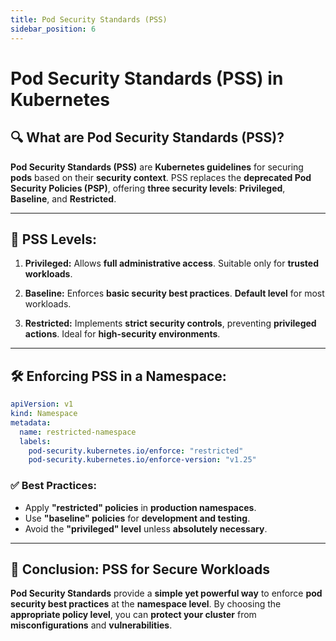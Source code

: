 ```yaml
---
title: Pod Security Standards (PSS)
sidebar_position: 6
---
```


# Pod Security Standards (PSS) in Kubernetes

## 🔍 **What are Pod Security Standards (PSS)?**

**Pod Security Standards (PSS)** are **Kubernetes guidelines** for securing **pods** based on their **security context**. PSS replaces the **deprecated Pod Security Policies (PSP)**, offering **three security levels**: **Privileged**, **Baseline**, and **Restricted**.

---

## 📂 **PSS Levels:**

1. **Privileged:**
   Allows **full administrative access**.
   Suitable only for **trusted workloads**.

2. **Baseline:**
   Enforces **basic security best practices**.
   **Default level** for most workloads.

3. **Restricted:**
   Implements **strict security controls**, preventing **privileged actions**.
   Ideal for **high-security environments**.

---

## 🛠️ **Enforcing PSS in a Namespace:**

```yaml
apiVersion: v1
kind: Namespace
metadata:
  name: restricted-namespace
  labels:
    pod-security.kubernetes.io/enforce: "restricted"
    pod-security.kubernetes.io/enforce-version: "v1.25"
```

### ✅ **Best Practices:**

- Apply **"restricted" policies** in **production namespaces**.
- Use **"baseline" policies** for **development and testing**.
- Avoid the **"privileged" level** unless **absolutely necessary**.

---

## 🔐 **Conclusion: PSS for Secure Workloads**

**Pod Security Standards** provide a **simple yet powerful way** to enforce **pod security best practices** at the **namespace level**. By choosing the **appropriate policy level**, you can **protect your cluster** from **misconfigurations** and **vulnerabilities**.
